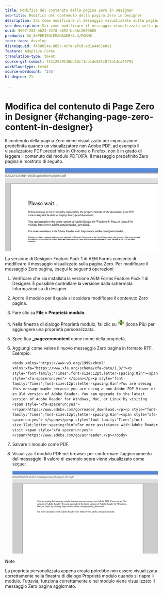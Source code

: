 ```yaml
---
title: Modifica del contenuto della pagina Zero in Designer
seo-title: Modifica del contenuto della pagina Zero in Designer
description: Sai come modificare il messaggio visualizzato sulla pagina Zero di un PDF XFA quando lo visualizzi in un visualizzatore non Adobe PDF?
seo-description: Sai come modificare il messaggio visualizzato sulla pagina Zero di un PDF XFA quando lo visualizzi in un visualizzatore non Adobe PDF?
uuid: 5697f203-bb24-437d-a692-bc4bc2609b88
products: SG_EXPERIENCEMANAGER/6.4/FORMS
topic-tags: develop
discoiquuid: f458054e-885c-4c7a-afcd-ad1e4465e0c1
feature: Adaptive Forms
translation-type: tm+mt
source-git-commit: 75312539136bb53cf1db1de03fc0f9a1dca49791
workflow-type: tm+mt
source-wordcount: '276'
ht-degree: 2%

---
```



# Modifica del contenuto di Page Zero in Designer {#changing-page-zero-content-in-designer}

Il contenuto della pagina Zero viene visualizzato per impostazione predefinita quando un visualizzatore non Adobe PDF, ad esempio il visualizzatore PDF predefinito in Chrome o Firefox, non è in grado di leggere il contenuto del modulo PDF/XFA. Il messaggio predefinito Zero pagina è mostrato di seguito.

![defaultpage0message](assets/defaultpage0message.png)

La versione di Designer Feature Pack 1 di AEM Forms consente di modificare il messaggio visualizzato sulla pagina Zero. Per modificare il messaggio Zero pagina, esegui le seguenti operazioni:

1. Verificare che sia installata la versione AEM Forms Feature Pack 1 di Designer. È possibile controllare la versione dalla schermata Informazioni su di designer.

1. Aprire il modulo per il quale si desidera modificare il contenuto Zero pagina.

1. Fare clic su **File > Proprietà modulo**.

1. Nella finestra di dialogo Proprietà modulo, fai clic su ![più](assets/plus.png) (icona Più) per aggiungere una proprietà personalizzata.

1. Specifica **_pagezerocontent** come nome della proprietà.
1. Aggiungi come valore il nuovo messaggio Zero pagina in formato RTF. Esempio:

   `<body xmlns="https://www.w3.org/1999/xhtml" xmlns:xfa="https://www.xfa.org/schema/xfa-data/1.0/"><p style="font-family:'Times';font-size:12pt;letter-spacing:0in"><span style="xfa-spacerun:yes"> </span></p><p style="font-family:'Times';font-size:12pt;letter-spacing:0in">You are seeing this message maybe because you are using a non Adobe PDF Viewer or an Old version of Adobe Reader. You can upgrade to the latest version of Adobe Reader for Windows, Mac, or Linux by visiting <span style="xfa-spacerun:yes"> </span>https://www.adobe.com/go/reader_download.</p><p style="font-family:'Times';font-size:12pt;letter-spacing:0in"><span style="xfa-spacerun:yes"> </span></p><p style="font-family:'Times';font-size:12pt;letter-spacing:0in">For more assistance with Adobe Reader visit <span style="xfa-spacerun:yes"> </span>https://www.adobe.com/go/acrreader.</p></body>`

1. Salvare il modulo come PDF.

1. Visualizza il modulo PDF nel browser per confermare l’aggiornamento del messaggio. Il valore di esempio sopra viene visualizzato come segue:

   ![changedmessage](assets/changedmessage.png)

>[!NOTE]
>
>La proprietà personalizzata appena creata potrebbe non essere visualizzata correttamente nella finestra di dialogo Proprietà modulo quando si riapre il modulo. Tuttavia, funziona correttamente e nel modulo viene visualizzato il messaggio Zero pagina aggiornato.

